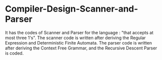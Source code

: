 # Compiler-Design-Scanner-and-Parser
It has the codes of Scanner and Parser for the language : "that accepts at most three 1's". 
The scanner code is written after deriving the Regular Expression and Deterministic Finite Automata.
The parser code is written after deriving the Context Free Grammar, and the Recursive Descent Parser is coded.
